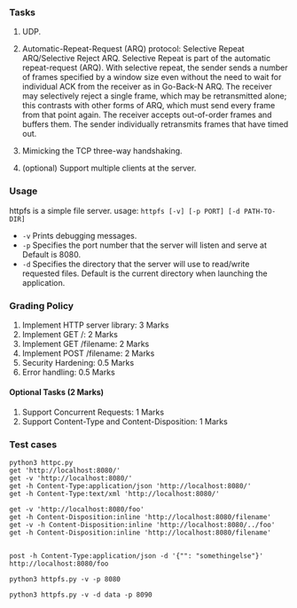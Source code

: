 ### Tasks
1. UDP.
2. Automatic-Repeat-Request (ARQ) protocol: Selective Repeat ARQ/Selective Reject ARQ.
	Selective Repeat is part of the automatic repeat-request (ARQ). With selective repeat, the sender sends a number of frames specified by a window size even without the need to wait for individual ACK from the receiver as in Go-Back-N ARQ. The receiver may selectively  reject  a  single  frame,  which  may  be  retransmitted  alone;  this  contrasts with  other  forms  of  ARQ,  which  must  send  every  frame  from  that  point  again.  The  receiver  accepts  out-of-order frames and buffers them. The sender individually retransmits frames that have timed out.

3. Mimicking the TCP three-way handshaking.

4. (optional) Support multiple clients at the server.

### Usage
httpfs is a simple file server.
usage: `httpfs [-v] [-p PORT] [-d PATH-TO-DIR]`

* `-v` Prints debugging messages.
* `-p` Specifies the port number that the server will listen and serve at Default is 8080.
* `-d` Specifies the directory that the server will use to read/write requested files. Default is the current directory when launching the application.

### Grading Policy
1. Implement HTTP server library: 3 Marks
2. Implement GET /: 2 Marks
3. Implement GET /filename: 2 Marks
4. Implement POST /filename: 2 Marks
5. Security Hardening: 0.5 Marks
6. Error handling: 0.5 Marks
#### Optional Tasks (2 Marks)
1. Support Concurrent Requests: 1 Marks
2. Support Content-Type and Content-Disposition: 1 Marks

### Test cases
```
python3 httpc.py
get 'http://localhost:8080/'
get -v 'http://localhost:8080/'
get -h Content-Type:application/json 'http://localhost:8080/'
get -h Content-Type:text/xml 'http://localhost:8080/'

get -v 'http://localhost:8080/foo'
get -h Content-Disposition:inline 'http://localhost:8080/filename'
get -v -h Content-Disposition:inline 'http://localhost:8080/../foo'
get -h Content-Disposition:inline 'http://localhost:8080/filename'


post -h Content-Type:application/json -d '{"": "somethingelse"}' http://localhost:8080/foo

python3 httpfs.py -v -p 8080

python3 httpfs.py -v -d data -p 8090


```

